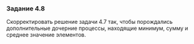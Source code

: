 ### Задание 4.8
Скорректировать решение задачи 4.7 так, чтобы порождались дополнительные дочерние процессы, находящие минимум, сумму и среднее значение элементов.
